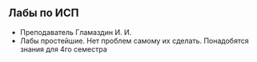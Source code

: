## Лабы по ИСП
- Преподаватель Гламаздин И. И.
- Лабы простейшие. Нет проблем самому их сделать. Понадобятся знания для 4го семестра